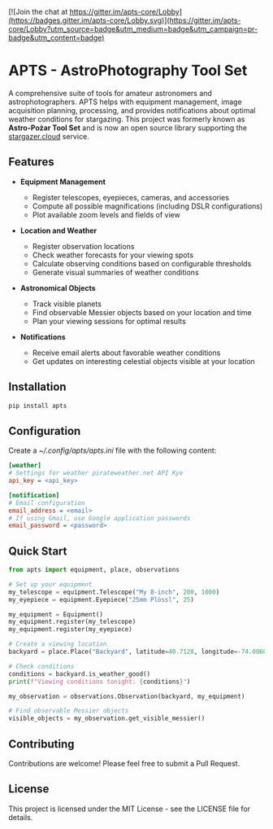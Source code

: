 [![Join the chat at https://gitter.im/apts-core/Lobby](https://badges.gitter.im/apts-core/Lobby.svg)](https://gitter.im/apts-core/Lobby?utm_source=badge&utm_medium=badge&utm_campaign=pr-badge&utm_content=badge)

# APTS - AstroPhotography Tool Set

A comprehensive suite of tools for amateur astronomers and astrophotographers. APTS helps with equipment management, image acquisition planning, processing, and provides notifications about optimal weather conditions for stargazing. This project was formerly known as **Astro-Pożar Tool Set** and is now an open source library supporting the [stargazer.cloud](https://staging.stargazer.cloud) service.

## Features

- **Equipment Management**
  - Register telescopes, eyepieces, cameras, and accessories
  - Compute all possible magnifications (including DSLR configurations)
  - Plot available zoom levels and fields of view

- **Location and Weather**
  - Register observation locations
  - Check weather forecasts for your viewing spots
  - Calculate observing conditions based on configurable thresholds
  - Generate visual summaries of weather conditions

- **Astronomical Objects**
  - Track visible planets
  - Find observable Messier objects based on your location and time
  - Plan your viewing sessions for optimal results

- **Notifications**
  - Receive email alerts about favorable weather conditions
  - Get updates on interesting celestial objects visible at your location

## Installation

```bash
pip install apts
```

## Configuration

Create a *~/.config/apts/apts.ini* file with the following content:

```ini
[weather]
# Settings for weather pirateweather.net API Kye
api_key = <api_key>

[notification]
# Email configuration
email_address = <email>
# If using Gmail, use Google application passwords
email_password = <password>
```

## Quick Start

```python
from apts import equipment, place, observations

# Set up your equipment
my_telescope = equipment.Telescope("My 8-inch", 200, 1000)
my_eyepiece = equipment.Eyepiece("25mm Plössl", 25)

my_equipment = Equipment()
my_equipment.register(my_telescope)
my_equipment.register(my_eyepiece)

# Create a viewing location
backyard = place.Place("Backyard", latitude=40.7128, longitude=-74.0060)

# Check conditions
conditions = backyard.is_weather_good()
print(f"Viewing conditions tonight: {conditions}")

my_observation = observations.Observation(backyard, my_equipment)

# Find observable Messier objects
visible_objects = my_observation.get_visible_messier()
```

## Contributing

Contributions are welcome! Please feel free to submit a Pull Request.

## License

This project is licensed under the MIT License - see the LICENSE file for details.
